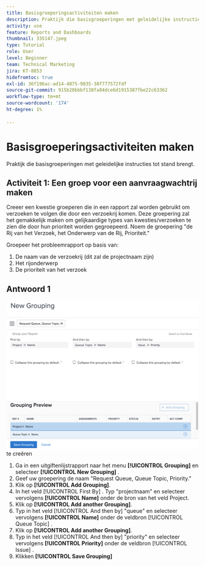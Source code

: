 ```yaml
---
title: Basisgroeperingsactiviteiten maken
description: Praktijk die basisgroeperingen met geleidelijke instructies tot stand brengt.
activity: use
feature: Reports and Dashboards
thumbnail: 335147.jpeg
type: Tutorial
role: User
level: Beginner
team: Technical Marketing
jira: KT-8853
hidefromtoc: true
exl-id: 36f196ac-ad14-4075-9835-30f777572fdf
source-git-commit: 915b28bbbf138fa84dce6d1915387fbe22c63362
workflow-type: tm+mt
source-wordcount: '174'
ht-degree: 1%

---
```


# Basisgroeperingsactiviteiten maken

Praktijk die basisgroeperingen met geleidelijke instructies tot stand brengt.

## Activiteit 1: Een groep voor een aanvraagwachtrij maken

Creeer een kwestie groeperen die in een rapport zal worden gebruikt om verzoeken te volgen die door een verzoekrij komen. Deze groepering zal het gemakkelijk maken om gelijkaardige types van kwesties/verzoeken te zien die door hun prioriteit worden gegroepeerd. Noem de groepering &quot;de Rij van het Verzoek, het Onderwerp van de Rij, Prioriteit.&quot;

Groepeer het probleemrapport op basis van:

1. De naam van de verzoekrij (dit zal de projectnaam zijn)
1. Het rijonderwerp
1. De prioriteit van het verzoek

## Antwoord 1

![ een beeld van het scherm om een nieuwe groepering ](assets/grouping-exercise.png) te creëren

1. Ga in een uitgiftenlijstrapport naar het menu **[!UICONTROL Grouping]** en selecteer **[!UICONTROL New Grouping]** .
1. Geef uw groepering de naam &quot;Request Queue, Queue Topic, Priority.&quot;
1. Klik op **[!UICONTROL Add Grouping]**.
1. In het veld [!UICONTROL First By] . Typ &quot;projectnaam&quot; en selecteer vervolgens **[!UICONTROL Name]** onder de bron van het veld Project.
1. Klik op **[!UICONTROL Add another Grouping]**.
1. Typ in het veld [!UICONTROL And then by] &quot;queue&quot; en selecteer vervolgens **[!UICONTROL Name]** onder de veldbron [!UICONTROL Queue Topic] .
1. Klik op **[!UICONTROL Add another Grouping]**.
1. Typ in het veld [!UICONTROL And then by] &quot;priority&quot; en selecteer vervolgens **[!UICONTROL Priority]** onder de veldbron [!UICONTROL Issue] .
1. Klikken **[!UICONTROL Save Grouping]**

